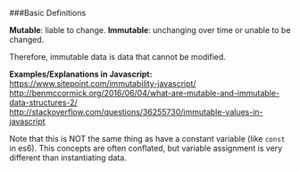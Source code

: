 ###Basic Definitions

__Mutable__: liable to change.
**Immutable**: unchanging over time or unable to be changed.

Therefore, immutable data is data that cannot be modified.

**Examples/Explanations in Javascript:**
https://www.sitepoint.com/immutability-javascript/
http://benmccormick.org/2016/06/04/what-are-mutable-and-immutable-data-structures-2/
http://stackoverflow.com/questions/36255730/immutable-values-in-javascript

Note that this is NOT the same thing as have a constant variable (like `const` in es6). This concepts are often conflated, but variable assignment is very different than instantiating data.
